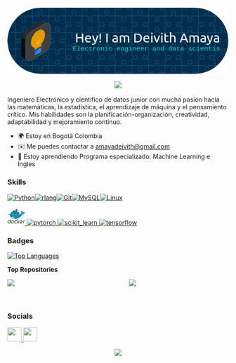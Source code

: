
![Header](./img/2.png)
<div id="header" align="center">
  <img src="https://media1.giphy.com/media/v1.Y2lkPTc5MGI3NjExbmszbndhM2V5bXF5dHAwenZ3ZzVrZGFhNjFwczJ0MGdtY3liNXVhOCZlcD12MV9pbnRlcm5hbF9naWZfYnlfaWQmY3Q9cw/uHwF4T7IbCp41B5ZVP/giphy.gif" width="200"/>
</div>

Ingeniero Electrónico y científico de datos junior con mucha pasión hacia las matemáticas, la estadística, el aprendizaje de máquina y el pensamiento crítico. Mis habilidades son la planificación-organización, creatividad, adaptabilidad y mejoramiento continuo.

*   🌍  Estoy en Bogotà Colombia
*   ✉️  Me puedes contactar a [amayadeivith@gmail.com](mailto:amayadeivith@gmail.com)
*   🧠  Estoy aprendiendo Programa especializado: Machine Learning e Ingles

### Skills 
<p align="left">
<a href="https://www.python.org/" target="_blank" rel="noreferrer"><img src="https://raw.githubusercontent.com/danielcranney/readme-generator/main/public/icons/skills/python-colored.svg" width="36" height="36" alt="Python" /></a><a href="https://www.r-project.org/" target="_blank" rel="noreferrer"><img src="https://raw.githubusercontent.com/danielcranney/readme-generator/main/public/icons/skills/rlang-colored.svg" width="36" height="36" alt="rlang" /></a><a href="https://git-scm.com/" target="_blank" rel="noreferrer"><img src="https://raw.githubusercontent.com/danielcranney/readme-generator/main/public/icons/skills/git-colored.svg" width="36" height="36" alt="Git" /></a><a href="https://www.mysql.com/" target="_blank" rel="noreferrer"><img src="https://raw.githubusercontent.com/danielcranney/readme-generator/main/public/icons/skills/mysql-colored.svg" width="36" height="36" alt="MySQL" /></a><a href="https://www.linux.org" target="_blank" rel="noreferrer"><img src="https://raw.githubusercontent.com/danielcranney/readme-generator/main/public/icons/skills/linux-colored.svg" width="36" height="36" alt="Linux" /></a>
                    </p>
                    <p align="left"> <a href="https://www.docker.com/" target="_blank" rel="noreferrer"> <img src="https://raw.githubusercontent.com/devicons/devicon/master/icons/docker/docker-original-wordmark.svg" alt="docker" width="40" height="40"/> </a> <a href="https://pytorch.org/" target="_blank" rel="noreferrer"> <img src="https://www.vectorlogo.zone/logos/pytorch/pytorch-icon.svg" alt="pytorch" width="40" height="40"/> </a> <a href="https://scikit-learn.org/" target="_blank" rel="noreferrer"> <img src="https://upload.wikimedia.org/wikipedia/commons/0/05/Scikit_learn_logo_small.svg" alt="scikit_learn" width="40" height="40"/> </a> <a href="https://www.tensorflow.org" target="_blank" rel="noreferrer"> <img src="https://www.vectorlogo.zone/logos/tensorflow/tensorflow-icon.svg" alt="tensorflow" width="40" height="40"/> </a> </p>

### Badges

<a href="https://github.com/deivithamaya" align="left"><img src="https://github-readme-stats.vercel.app/api/top-langs/?username=deivithamaya&langs_count=10&title_color=0891b2&text_color=ffffff&icon_color=0891b2&bg_color=1c1917&hide_border=true&locale=en&custom_title=Top%20%Languages" alt="Top Languages" /></a>

<b>Top Repositories</b>

<div width="100%" align="center"><a href="https://github.com/deivithamaya/vision-computacional-detector-de-envases-en-la-basura" align="left"><img align="left" width="45%" src="https://github-readme-stats.vercel.app/api/pin/?username=deivithamaya&repo=vision-computacional-detector-de-envases-en-la-basura&title_color=0891b2&text_color=ffffff&icon_color=0891b2&bg_color=1c1917&hide_border=true&locale=en" /></a><a href="https://github.com/deivithamaya/space_Y" align="right"><img align="right" width="45%" src="https://github-readme-stats.vercel.app/api/pin/?username=deivithamaya&repo=space_Y&title_color=0891b2&text_color=ffffff&icon_color=0891b2&bg_color=1c1917&hide_border=true&locale=en" /></a></div><br /><br /><br />

### Socials
<p align="left"> <a href="https://www.github.com/deivithamaya" target="_blank" rel="noreferrer"> <picture> <source media="(prefers-color-scheme: dark)" srcset="https://raw.githubusercontent.com/danielcranney/readme-generator/main/public/icons/socials/github-dark.svg" /> <source media="(prefers-color-scheme: light)" srcset="https://raw.githubusercontent.com/danielcranney/readme-generator/main/public/icons/socials/github.svg" /> <img src="https://raw.githubusercontent.com/danielcranney/readme-generator/main/public/icons/socials/github.svg" width="32" height="32" /> </picture> </a> <a href="https://www.linkedin.com/in/deivith-amaya-3378b7154" target="_blank" rel="noreferrer"> <picture> <source media="(prefers-color-scheme: dark)" srcset="https://raw.githubusercontent.com/danielcranney/readme-generator/main/public/icons/socials/linkedin-dark.svg" /> <source media="(prefers-color-scheme: light)" srcset="https://raw.githubusercontent.com/danielcranney/readme-generator/main/public/icons/socials/linkedin.svg" /> <img src="https://raw.githubusercontent.com/danielcranney/readme-generator/main/public/icons/socials/linkedin.svg" width="32" height="32" /> </picture> </a></p>

<div id="header" align="center">
  <img src="https://media2.giphy.com/media/v1.Y2lkPTc5MGI3NjExejVjNmlheDQ3OXozejUwZjVtODZnOWl0NmZwajFtcDI5cHM3ZTVueiZlcD12MV9pbnRlcm5hbF9naWZfYnlfaWQmY3Q9cw/RYOjQPwodX67xZW06g/giphy.gif" width="200"/>
</div>
